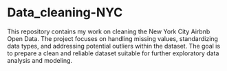 # Data_cleaning-NYC
This repository contains my work on cleaning the New York City Airbnb Open Data. The project focuses on handling missing values, standardizing data types, and addressing potential outliers within the dataset. The goal is to prepare a clean and reliable dataset suitable for further exploratory data analysis and modeling.
